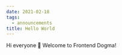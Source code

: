 ```yaml
---
date: 2021-02-18
tags:
  - announcements
title: Hello World
---
```

Hi everyone 👋 Welcome to Frontend Dogma!
